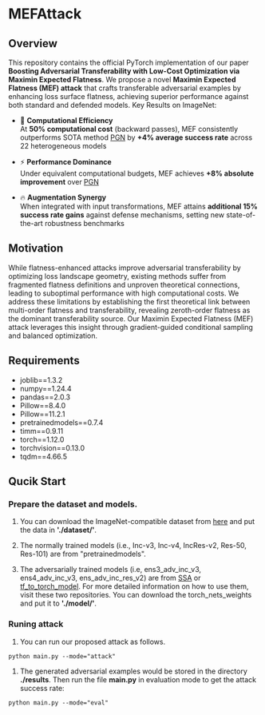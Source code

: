 # MEFAttack

## Overview
This repository contains the official PyTorch implementation of our paper **Boosting Adversarial Transferability with Low-Cost Optimization via Maximin Expected Flatness**. We propose a novel **Maximin Expected Flatness (MEF) attack** that crafts transferable adversarial examples by enhancing loss surface flatness, achieving superior performance against both standard and defended models. Key Results on ImageNet:

- 🚀 **Computational Efficiency**  
  At **50% computational cost** (backward passes), MEF consistently outperforms SOTA method [PGN](https://github.com/Trustworthy-AI-Group/PGN) by **+4% average success rate** across 22 heterogeneous models

- ⚡ **Performance Dominance**  
  Under equivalent computational budgets, MEF achieves **+8% absolute improvement** over [PGN](https://github.com/Trustworthy-AI-Group/PGN)

- 🔥 **Augmentation Synergy**  
  When integrated with input transformations, MEF attains **additional 15% success rate gains** against defense mechanisms, setting new state-of-the-art robustness benchmarks

## Motivation  
While flatness-enhanced attacks improve adversarial transferability by optimizing loss landscape geometry, existing methods suffer from fragmented flatness definitions and unproven theoretical connections, leading to suboptimal performance with high computational costs. We address these limitations by establishing the first theoretical link between multi-order flatness and transferability, revealing zeroth-order flatness as the dominant transferability source. Our Maximin Expected Flatness (MEF) attack leverages this insight through gradient-guided conditional sampling and balanced optimization.

## Requirements
* joblib==1.3.2
* numpy==1.24.4
* pandas==2.0.3
* Pillow==8.4.0
* Pillow==11.2.1
* pretrainedmodels==0.7.4
* timm==0.9.11
* torch==1.12.0
* torchvision==0.13.0
* tqdm==4.66.5

## Qucik Start
### Prepare the dataset and models.
1. You can download the ImageNet-compatible dataset from [here](https://github.com/yuyang-long/SSA/tree/master/dataset) and put the data in **'./dataset/'**.

2. The normally trained models (i.e., Inc-v3, Inc-v4, IncRes-v2, Res-50, Res-101) are from "pretrainedmodels". 

3. The adversarially trained models (i.e, ens3_adv_inc_v3, ens4_adv_inc_v3, ens_adv_inc_res_v2) are from [SSA](https://github.com/yuyang-long/SSA) or [tf_to_torch_model](https://github.com/ylhz/tf_to_pytorch_model). For more detailed information on how to use them, visit these two repositories. You can download the torch_nets_weights and put it to **'./model/'**.

### Runing attack
1. You can run our proposed attack as follows. 
```
python main.py --mode="attack"
```
1. The generated adversarial examples would be stored in the directory **./results**. Then run the file **main.py** in evaluation mode to get the attack success rate:
```
python main.py --mode="eval"
```